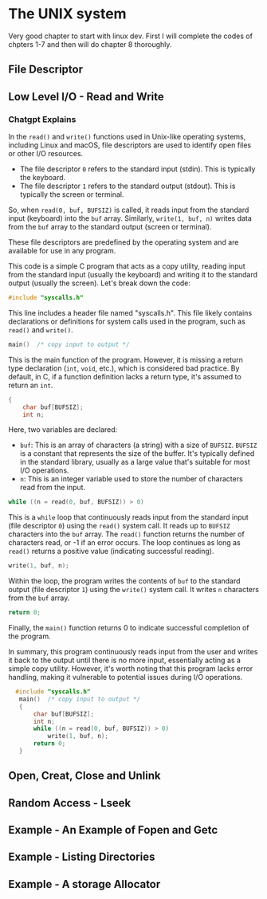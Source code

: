 # The UNIX system

Very good chapter to start with linux dev. First I will complete the codes of chpters 1-7 and then will do chapter 8 thoroughly.


## File Descriptor

## Low Level I/O - Read and Write

### Chatgpt Explains

In the `read()` and `write()` functions used in Unix-like operating systems, including Linux and macOS, file descriptors are used to identify open files or other I/O resources. 

- The file descriptor `0` refers to the standard input (stdin). This is typically the keyboard.
- The file descriptor `1` refers to the standard output (stdout). This is typically the screen or terminal.

So, when `read(0, buf, BUFSIZ)` is called, it reads input from the standard input (keyboard) into the `buf` array. Similarly, `write(1, buf, n)` writes data from the `buf` array to the standard output (screen or terminal).

These file descriptors are predefined by the operating system and are available for use in any program.


This code is a simple C program that acts as a copy utility, reading input from the standard input (usually the keyboard) and writing it to the standard output (usually the screen). Let's break down the code:

```c
#include "syscalls.h"
```
This line includes a header file named "syscalls.h". This file likely contains declarations or definitions for system calls used in the program, such as `read()` and `write()`. 

```c
main()  /* copy input to output */ 
```
This is the main function of the program. However, it is missing a return type declaration (`int`, `void`, etc.), which is considered bad practice. By default, in C, if a function definition lacks a return type, it's assumed to return an `int`.

```c
{ 
    char buf[BUFSIZ]; 
    int n; 
```
Here, two variables are declared:
- `buf`: This is an array of characters (a string) with a size of `BUFSIZ`. `BUFSIZ` is a constant that represents the size of the buffer. It's typically defined in the standard library, usually as a large value that's suitable for most I/O operations.
- `n`: This is an integer variable used to store the number of characters read from the input.

```c
while ((n = read(0, buf, BUFSIZ)) > 0) 
```
This is a `while` loop that continuously reads input from the standard input (file descriptor `0`) using the `read()` system call. It reads up to `BUFSIZ` characters into the `buf` array. The `read()` function returns the number of characters read, or -1 if an error occurs. The loop continues as long as `read()` returns a positive value (indicating successful reading).

```c
write(1, buf, n); 
```
Within the loop, the program writes the contents of `buf` to the standard output (file descriptor `1`) using the `write()` system call. It writes `n` characters from the `buf` array.

```c
return 0; 
```
Finally, the `main()` function returns 0 to indicate successful completion of the program.

In summary, this program continuously reads input from the user and writes it back to the output until there is no more input, essentially acting as a simple copy utility. However, it's worth noting that this program lacks error handling, making it vulnerable to potential issues during I/O operations.


```c
  #include "syscalls.h" 
   main()  /* copy input to output */ 
   { 
       char buf[BUFSIZ]; 
       int n; 
       while ((n = read(0, buf, BUFSIZ)) > 0) 
           write(1, buf, n); 
       return 0; 
   } 
```

## Open, Creat, Close and Unlink

## Random Access - Lseek

## Example - An Example of Fopen and Getc

## Example - Listing Directories

## Example -  A storage Allocator

